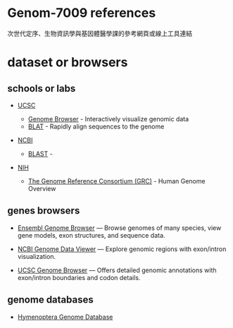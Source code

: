 # Genom-7009 references
次世代定序、生物資訊學與基因體醫學課的參考網頁或線上工具連結

# dataset or browsers

## schools or labs

* [UCSC](https://genome-asia.ucsc.edu)
  - [Genome Browser](https://genome-asia.ucsc.edu/cgi-bin/hgGateway) - Interactively visualize genomic data
  - [BLAT](https://genome-asia.ucsc.edu/cgi-bin/hgBlat) - Rapidly align sequences to the genome

* [NCBI](https://blast.ncbi.nlm.nih.gov)
  - [BLAST](https://blast.ncbi.nlm.nih.gov/Blast.cgi) -
 
* [NIH](https://www.ncbi.nlm.nih.gov)
  - [The Genome Reference Consortium (GRC)](https://www.ncbi.nlm.nih.gov/grc/human) - Human Genome Overview
 
## genes browsers

* [Ensembl Genome Browser]() — Browse genomes of many species, view gene models, exon structures, and sequence data.

* [NCBI Genome Data Viewer]() — Explore genomic regions with exon/intron visualization.

* [UCSC Genome Browser]() — Offers detailed genomic annotations with exon/intron boundaries and codon details.

## genome databases

* [Hymenoptera Genome Database](https://hymenoptera.elsiklab.missouri.edu/cds_fasta)
